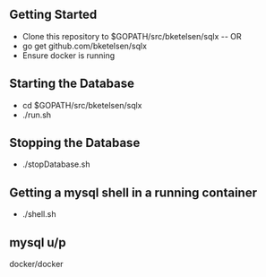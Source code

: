 ## Getting Started

* Clone this repository to $GOPATH/src/bketelsen/sqlx -- OR 
* go get github.com/bketelsen/sqlx
* Ensure docker is running

## Starting the Database

* cd $GOPATH/src/bketelsen/sqlx
* ./run.sh

## Stopping the Database

* ./stopDatabase.sh

## Getting a mysql shell in a running container

* ./shell.sh

## mysql u/p
docker/docker


